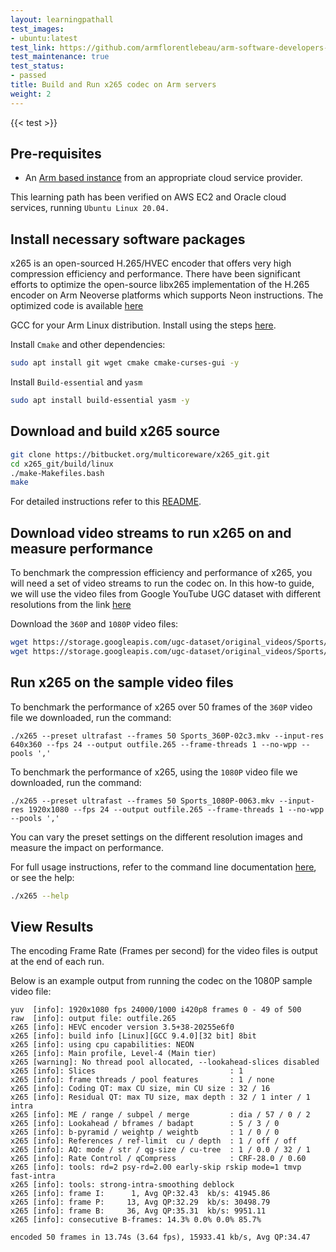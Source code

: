 ```yaml
---
layout: learningpathall
test_images:
- ubuntu:latest
test_link: https://github.com/armflorentlebeau/arm-software-developers-ads/actions/runs/3540052189
test_maintenance: true
test_status:
- passed
title: Build and Run x265 codec on Arm servers
weight: 2
---
```


{{< test >}}

## Pre-requisites

* An [Arm based instance](/learning-paths/server-and-cloud/providers) from an appropriate cloud service provider.

This learning path has been verified on AWS EC2 and Oracle cloud services, running `Ubuntu Linux 20.04.`

## Install necessary software packages

x265 is an open-sourced H.265/HVEC encoder that offers very high compression efficiency and performance. There have been significant efforts to optimize the open-source libx265 implementation of the H.265 encoder on Arm Neoverse platforms which supports Neon instructions. The optimized code is available [here](https://bitbucket.org/multicoreware/x265_git/)

GCC for your Arm Linux distribution. Install using the steps [here](/install-tools/gcc/#native).

Install `Cmake` and other dependencies:
```bash
sudo apt install git wget cmake cmake-curses-gui -y
```
Install `Build-essential` and `yasm`
```bash
sudo apt install build-essential yasm -y
```

## Download and build x265 source

```bash
git clone https://bitbucket.org/multicoreware/x265_git.git
cd x265_git/build/linux
./make-Makefiles.bash
make
```
For detailed instructions refer to this [README](https://bitbucket.org/multicoreware/x265_git/src/master/build/README.txt).

## Download video streams to run x265 on and measure performance

To benchmark the compression efficiency and performance of x265, you will need a set of video streams to run the codec on. In this how-to guide, we will use the video files from Google YouTube UGC dataset with different resolutions from the link [here](https://console.cloud.google.com/storage/browser/ugc-dataset/original_videos/Sports)

Download the `360P` and `1080P` video files:
```bash { cwd="x265_git/build/linux" }
wget https://storage.googleapis.com/ugc-dataset/original_videos/Sports/360P/Sports_360P-02c3.mkv
wget https://storage.googleapis.com/ugc-dataset/original_videos/Sports/1080P/Sports_1080P-0063.mkv
```

## Run x265 on the sample video files

To benchmark the performance of x265 over 50 frames of the `360P` video file we downloaded, run the command:
```console
./x265 --preset ultrafast --frames 50 Sports_360P-02c3.mkv --input-res 640x360 --fps 24 --output outfile.265 --frame-threads 1 --no-wpp --pools ','
```

To benchmark the performance of x265, using the `1080P` video file we downloaded, run the command:
```console
./x265 --preset ultrafast --frames 50 Sports_1080P-0063.mkv --input-res 1920x1080 --fps 24 --output outfile.265 --frame-threads 1 --no-wpp --pools ','
```
You can vary the preset settings on the different resolution images and measure the impact on performance.

For full usage instructions, refer to the command line documentation [here](https://x265.readthedocs.io/en/master/cli.html), or see the help:
```bash { cwd="x265_git/build/linux"; ret_code="1" }
./x265 --help
```

## View Results

The encoding Frame Rate (Frames per second) for the video files is output at the end of each run.

Below is an example output from running the codec on the 1080P sample video file:
```console
yuv  [info]: 1920x1080 fps 24000/1000 i420p8 frames 0 - 49 of 500
raw  [info]: output file: outfile.265
x265 [info]: HEVC encoder version 3.5+38-20255e6f0
x265 [info]: build info [Linux][GCC 9.4.0][32 bit] 8bit
x265 [info]: using cpu capabilities: NEON
x265 [info]: Main profile, Level-4 (Main tier)
x265 [warning]: No thread pool allocated, --lookahead-slices disabled
x265 [info]: Slices                              : 1
x265 [info]: frame threads / pool features       : 1 / none
x265 [info]: Coding QT: max CU size, min CU size : 32 / 16
x265 [info]: Residual QT: max TU size, max depth : 32 / 1 inter / 1 intra
x265 [info]: ME / range / subpel / merge         : dia / 57 / 0 / 2
x265 [info]: Lookahead / bframes / badapt        : 5 / 3 / 0
x265 [info]: b-pyramid / weightp / weightb       : 1 / 0 / 0
x265 [info]: References / ref-limit  cu / depth  : 1 / off / off
x265 [info]: AQ: mode / str / qg-size / cu-tree  : 1 / 0.0 / 32 / 1
x265 [info]: Rate Control / qCompress            : CRF-28.0 / 0.60
x265 [info]: tools: rd=2 psy-rd=2.00 early-skip rskip mode=1 tmvp fast-intra
x265 [info]: tools: strong-intra-smoothing deblock
x265 [info]: frame I:      1, Avg QP:32.43  kb/s: 41945.86
x265 [info]: frame P:     13, Avg QP:32.29  kb/s: 30498.79
x265 [info]: frame B:     36, Avg QP:35.31  kb/s: 9951.11
x265 [info]: consecutive B-frames: 14.3% 0.0% 0.0% 85.7%

encoded 50 frames in 13.74s (3.64 fps), 15933.41 kb/s, Avg QP:34.47